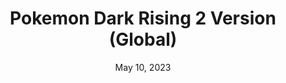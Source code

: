 ---
layout: gba
title: "Pokemon Dark Rising 2 Version (Global)"
categories:
 - approved
 - gba
 - universal
 - safe
tags:
- pokemon
- rpg
date: May 10, 2023
permalink: /games/pokemon-darkrising-2/play/details
publisher: (Not) Gamefreak
id: pokemon-darkrising-2
---